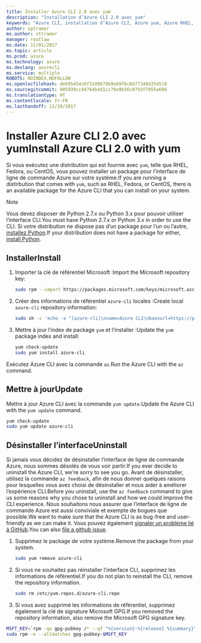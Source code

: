 ```yaml
---
title: Installer Azure CLI 2.0 avec yum
description: "Installation d’Azure CLI 2.0 avec yum"
keywords: "Azure CLI, installation d’Azure CLI, Azure yum, Azure RHEL, Azure Fedora, Azure CentOS"
author: sptramer
ms.author: sttramer
manager: routlaw
ms.date: 11/01/2017
ms.topic: article
ms.prod: azure
ms.technology: azure
ms.devlang: azurecli
ms.service: multiple
ROBOTS: NOINDEX,NOFOLLOW
ms.openlocfilehash: de695454c6f3109679b9eb9f6c0d77348d354518
ms.sourcegitcommit: 905939cc44764b4d1cc79a9b36c0793f7055a686
ms.translationtype: HT
ms.contentlocale: fr-FR
ms.lasthandoff: 11/20/2017
---
```

# <a name="install-azure-cli-20-with-yum"></a><span data-ttu-id="d5043-104">Installer Azure CLI 2.0 avec yum</span><span class="sxs-lookup"><span data-stu-id="d5043-104">Install Azure CLI 2.0 with yum</span></span>

<span data-ttu-id="d5043-105">Si vous exécutez une distribution qui est fournie avec `yum`, telle que RHEL, Fedora, ou CentOS, vous pouvez installer un package pour l’interface de ligne de commande Azure sur votre système.</span><span class="sxs-lookup"><span data-stu-id="d5043-105">If you are running a distirbution that comes with `yum`, such as RHEL, Fedora, or CentOS, there is an available package for the Azure CLI that you can install on your system.</span></span>

> [!NOTE]
> <span data-ttu-id="d5043-106">Vous devez disposer de Python 2.7.x ou Python 3.x pour pouvoir utiliser l’interface CLI.</span><span class="sxs-lookup"><span data-stu-id="d5043-106">You must have Python 2.7.x or Python 3.x in order to use the CLI.</span></span> <span data-ttu-id="d5043-107">Si votre distribution ne dispose pas d’un package pour l’un ou l’autre, [installez Python](https://www.python.org/downloads/).</span><span class="sxs-lookup"><span data-stu-id="d5043-107">If your distribution does not have a package for either, [install Python](https://www.python.org/downloads/).</span></span>

## <a name="install"></a><span data-ttu-id="d5043-108">Installer</span><span class="sxs-lookup"><span data-stu-id="d5043-108">Install</span></span> 

1. <span data-ttu-id="d5043-109">Importer la clé de référentiel Microsoft :</span><span class="sxs-lookup"><span data-stu-id="d5043-109">Import the Microsoft repository key:</span></span>

   ```bash
   sudo rpm --import https://packages.microsoft.com/keys/microsoft.asc
   ```

2. <span data-ttu-id="d5043-110">Créer des informations de référentiel `azure-cli` locales :</span><span class="sxs-lookup"><span data-stu-id="d5043-110">Create local `azure-cli` repository information:</span></span>

   ```bash
   sudo sh -c 'echo -e "[azure-cli]\nname=Azure CLI\nbaseurl=https://packages.microsoft.com/yumrepos/azure-cli\nenabled=1\ngpgcheck=1\ngpgkey=https://packages.microsoft.com/keys/microsoft.asc" > /etc/yum.repos.d/azure-cli.repo'
   ```

3. <span data-ttu-id="d5043-111">Mettre à jour l’index de package `yum` et l’installer :</span><span class="sxs-lookup"><span data-stu-id="d5043-111">Update the `yum` package index and install:</span></span>

   ```bash
   yum check-update
   sudo yum install azure-cli
   ```

<span data-ttu-id="d5043-112">Exécutez Azure CLI avec la commande `az`.</span><span class="sxs-lookup"><span data-stu-id="d5043-112">Run the Azure CLI with the `az` command.</span></span>

## <a name="update"></a><span data-ttu-id="d5043-113">Mettre à jour</span><span class="sxs-lookup"><span data-stu-id="d5043-113">Update</span></span>

<span data-ttu-id="d5043-114">Mettre à jour Azure CLI avec la commande `yum update`.</span><span class="sxs-lookup"><span data-stu-id="d5043-114">Update the Azure CLI with the `yum update` command.</span></span>

```bash
yum check-update
sudo yum update azure-cli
```

## <a name="uninstall"></a><span data-ttu-id="d5043-115">Désinstaller l’interface</span><span class="sxs-lookup"><span data-stu-id="d5043-115">Uninstall</span></span>

<span data-ttu-id="d5043-116">Si jamais vous décidez de désinstaller l’interface de ligne de commande Azure, nous sommes désolés de vous voir partir.</span><span class="sxs-lookup"><span data-stu-id="d5043-116">If you ever decide to uninstall the Azure CLI, we're sorry to see you go.</span></span> <span data-ttu-id="d5043-117">Avant de désinstaller, utilisez la commande `az feedback`, afin de nous donner quelques raisons pour lesquelles vous avez choisi de désinstaller et nous aider à améliorer l’expérience CLI.</span><span class="sxs-lookup"><span data-stu-id="d5043-117">Before you uninstall, use the `az feedback` command to give us some reasons why you chose to uninstall and how we could improve the CLI experience.</span></span> <span data-ttu-id="d5043-118">Nous souhaitons nous assurer que l’interface de ligne de commande Azure est aussi conviviale et exempte de bogues que possible.</span><span class="sxs-lookup"><span data-stu-id="d5043-118">We want to make sure that the Azure CLI is as bug-free and user-friendly as we can make it.</span></span> <span data-ttu-id="d5043-119">Vous pouvez également [signaler un problème lié à GitHub](https://github.com/Azure/azure-cli/issues).</span><span class="sxs-lookup"><span data-stu-id="d5043-119">You can also [file a github issue](https://github.com/Azure/azure-cli/issues).</span></span>

1. <span data-ttu-id="d5043-120">Supprimez le package de votre système.</span><span class="sxs-lookup"><span data-stu-id="d5043-120">Remove the package from your system.</span></span>

   ```bash
   sudo yum remove azure-cli
   ```

2. <span data-ttu-id="d5043-121">Si vous ne souhaitez pas réinstaller l’interface CLI, supprimez les informations de référentiel.</span><span class="sxs-lookup"><span data-stu-id="d5043-121">If you do not plan to reinstall the CLI, remove the repository information.</span></span>

   ```bash
   sudo rm /etc/yum.repos.d/azure-cli.repo
   ```

3. <span data-ttu-id="d5043-122">Si vous avez supprimé les informations de référentiel, supprimez également la clé de signature Microsoft GPG.</span><span class="sxs-lookup"><span data-stu-id="d5043-122">If you removed the repository information, also remove the Microsoft GPG signature key.</span></span>

  ```bash
  MSFT_KEY=`rpm -qa gpg-pubkey /* --qf "%{version}-%{release} %{summary}\n" | grep Microsoft | awk '{print $1}'`
  sudo rpm -e --allmatches gpg-pubkey-$MSFT_KEY
  ```
